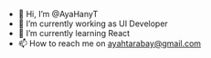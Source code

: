 - 👋 Hi, I’m @AyaHanyT
- 👀 I’m currently working as UI Developer
- 🌱 I’m currently learning React
- 📫 How to reach me on ayahtarabay@gmail.com


